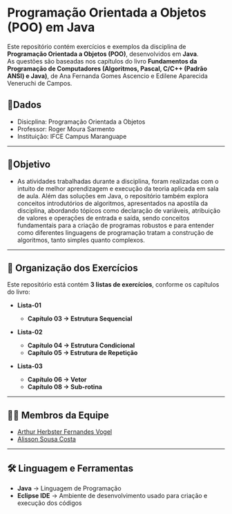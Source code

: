 # Programação Orientada a Objetos (POO) em Java 
Este repositório contém exercícios e exemplos da disciplina de **Programação Orientada a Objetos (POO)**, desenvolvidos em **Java**.  
As questões são baseadas nos capítulos do livro **Fundamentos da Programação de Computadores (Algoritmos, Pascal, C/C++ (Padrão ANSI) e Java)**, de Ana Fernanda Gomes Ascencio e Edilene Aparecida Veneruchi de Campos. 

## 📌Dados
- Disicplina: Programação Orientada a Objetos
- Professor: Roger Moura Sarmento
- Instituição: IFCE Campus Maranguape


---

## 🚀Objetivo
- As atividades trabalhadas durante a disciplina, foram realizadas com o intuito de melhor aprendizagem e execução da teoria aplicada em sala de aula. Além das soluções em Java, o repositório também explora conceitos introdutórios de algoritmos, apresentados na apostila da disciplina, abordando tópicos como declaração de variáveis, atribuição de valores e operações de entrada e saída, sendo conceitos fundamentais para a criação de programas robustos e para entender como diferentes linguagens de programação tratam a construção de algoritmos, tanto simples quanto complexos.

---

## 📂 Organização dos Exercícios  

Este repositório está contém  **3 listas de exercícios**, conforme os capítulos do livro:  

- **Lista-01**  
   - **Capítulo 03 → Estrutura Sequencial**  

- **Lista-02**  
  - **Capítulo 04 → Estrutura Condicional**  
  - **Capítulo 05 → Estrutura de Repetição**  

- **Lista-03**  
  - **Capítulo 06 → Vetor**
  - **Capítulo 08 → Sub-rotina** 

---

## 👩‍💻 Membros da Equipe  
- [Arthur Herbster Fernandes Vogel](https://github.com/HerbsterDev)  
- [Alisson Sousa Costa](https://github.com/AlissonSco)  

---

## 🛠️ Linguagem e Ferramentas  
- **Java** → Linguagem de Programação  
- **Eclipse IDE** → Ambiente de desenvolvimento usado para criação e execução dos códigos  

